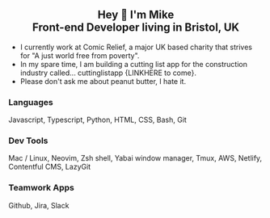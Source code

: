 <h2 align="center">Hey 👋 I'm Mike <br>Front-end Developer living in Bristol, UK</h2>

- I currently work at Comic Relief, a major UK based charity that strives for "A just world free from poverty".
- In my spare time, I am building a cutting list app for the construction industry called... cuttinglistapp {LINKHERE to come}.
- Please don't ask me about peanut butter, I hate it.

### Languages
Javascript, Typescript, Python, HTML, CSS, Bash, Git

### Dev Tools
Mac / Linux, Neovim, Zsh shell, Yabai window manager, Tmux, AWS, Netlify, Contentful CMS, LazyGit

### Teamwork Apps
Github, Jira, Slack
